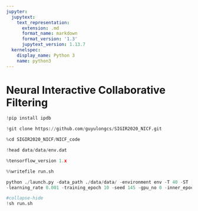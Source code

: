 ```yaml
---
jupyter:
  jupytext:
    text_representation:
      extension: .md
      format_name: markdown
      format_version: '1.3'
      jupytext_version: 1.13.7
  kernelspec:
    display_name: Python 3
    name: python3
---
```


<!-- #region id="j_iezICyf5Mw" -->
# Neural Interactive Collaborative Filtering
<!-- #endregion -->

```python id="X1j5UFHN0da9"
!pip install ipdb
```

```python colab={"base_uri": "https://localhost:8080/"} id="vdCkSXqAzkJ6" executionInfo={"elapsed": 822, "status": "ok", "timestamp": 1634836205473, "user": {"displayName": "Sparsh Agarwal", "photoUrl": "https://lh3.googleusercontent.com/a/default-user=s64", "userId": "13037694610922482904"}, "user_tz": -330} outputId="9d662b24-fe49-42e8-a155-06c36190dbea"
!git clone https://github.com/guyulongcs/SIGIR2020_NICF.git
```

```python colab={"base_uri": "https://localhost:8080/"} id="Z5RoYOnq0pJV" executionInfo={"elapsed": 646, "status": "ok", "timestamp": 1634836206116, "user": {"displayName": "Sparsh Agarwal", "photoUrl": "https://lh3.googleusercontent.com/a/default-user=s64", "userId": "13037694610922482904"}, "user_tz": -330} outputId="f4c028e6-661d-4856-aebf-71ae42bada87"
%cd SIGIR2020_NICF/NICF_code
```

```python colab={"base_uri": "https://localhost:8080/"} id="Z3wu_uqMv6vT" executionInfo={"elapsed": 7, "status": "ok", "timestamp": 1634836449818, "user": {"displayName": "Sparsh Agarwal", "photoUrl": "https://lh3.googleusercontent.com/a/default-user=s64", "userId": "13037694610922482904"}, "user_tz": -330} outputId="27d41e80-5a65-430d-e6ea-0caa7fad5ee3"
!head data/data/env.dat
```

```python colab={"base_uri": "https://localhost:8080/"} id="USDF36ZN0mHu" executionInfo={"elapsed": 8, "status": "ok", "timestamp": 1634836206117, "user": {"displayName": "Sparsh Agarwal", "photoUrl": "https://lh3.googleusercontent.com/a/default-user=s64", "userId": "13037694610922482904"}, "user_tz": -330} outputId="7dfb109a-b77e-417d-e664-96bf4cd61332"
%tensorflow_version 1.x
```

```python colab={"base_uri": "https://localhost:8080/"} id="qOyGG3QizpVa" executionInfo={"elapsed": 9, "status": "ok", "timestamp": 1634836349342, "user": {"displayName": "Sparsh Agarwal", "photoUrl": "https://lh3.googleusercontent.com/a/default-user=s64", "userId": "13037694610922482904"}, "user_tz": -330} outputId="731c140d-6da1-4a1d-f07f-616677311957"
%%writefile run.sh

python ./launch.py -data_path ./data/data/ -environment env -T 40 -ST [5,10,20,40] -agent Train -FA FA -latent_factor 50 \
-learning_rate 0.001 -training_epoch 10 -seed 145 -gpu_no 0 -inner_epoch 50 -rnn_layer 2 -gamma 0.8 -batch 50 -restore_model False
```

```python colab={"background_save": true, "base_uri": "https://localhost:8080/"} id="OPJKaTAVzpRz" executionInfo={"elapsed": 74579, "status": "ok", "timestamp": 1634836424365, "user": {"displayName": "Sparsh Agarwal", "photoUrl": "https://lh3.googleusercontent.com/a/default-user=s64", "userId": "13037694610922482904"}, "user_tz": -330} outputId="0d4bc991-21c0-4781-96ff-a1a5223c0f49"
#collapse-hide
!sh run.sh
```
